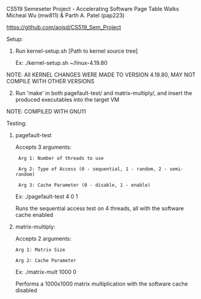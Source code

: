 CS519 Semeseter Project - Accelerating Software Page Table Walks
Micheal Wu (mw811) & Parth A. Patel (pap223)

https://github.com/aojsd/CS519_Sem_Project

Setup:
1) Run kernel-setup.sh [Path to kernel source tree]

    Ex: ./kernel-setup.sh ~/linux-4.19.80
    
  NOTE: All KERNEL CHANGES WERE MADE TO VERSION 4.19.80, MAY NOT COMPILE WITH OTHER VERSIONS
  
2) Run 'make' in both pagefault-test/ and matrix-multiply/, and insert the produced executables into the target VM

  NOTE: COMPILED WITH GNU11

Testing:
1) pagefault-test

    Accepts 3 arguments:
    
        Arg 1: Number of threads to use
      
        Arg 2: Type of Access (0 - sequential, 1 - random, 2 - semi-random)
      
        Arg 3: Cache Parameter (0 - disable, 1 - enable)
      
    Ex: ./pagefault-test 4 0 1
    
      Runs the sequential access test on 4 threads, all with the software cache enabled
        
2) matrix-multiply:

    Accepts 2 arguments:
    
       Arg 1: Matrix Size
       
       Arg 2: Cache Parameter
       
    Ex: ./matrix-mult 1000 0
    
      Performs a 1000x1000 matrix multiplication with the software cache disabled
